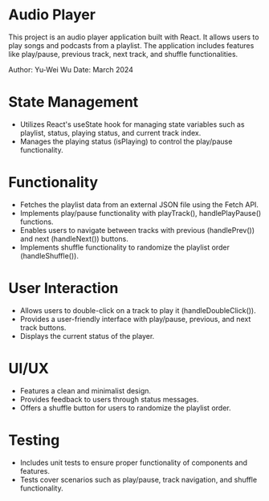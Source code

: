 # Audio Player
This project is an audio player application built with React.
It allows users to play songs and podcasts from a playlist.
The application includes features like play/pause, previous track, next track, and shuffle functionalities.

Author: Yu-Wei Wu
Date: March 2024

# State Management
- Utilizes React's useState hook for managing state variables such as playlist, status, playing status, and current track index.
- Manages the playing status (isPlaying) to control the play/pause functionality.

# Functionality
- Fetches the playlist data from an external JSON file using the Fetch API.
- Implements play/pause functionality with playTrack(), handlePlayPause() functions.
- Enables users to navigate between tracks with previous (handlePrev()) and next (handleNext()) buttons.
- Implements shuffle functionality to randomize the playlist order (handleShuffle()).

# User Interaction
- Allows users to double-click on a track to play it (handleDoubleClick()).
- Provides a user-friendly interface with play/pause, previous, and next track buttons.
- Displays the current status of the player.

# UI/UX
- Features a clean and minimalist design.
- Provides feedback to users through status messages.
- Offers a shuffle button for users to randomize the playlist order.

# Testing
- Includes unit tests to ensure proper functionality of components and features.
- Tests cover scenarios such as play/pause, track navigation, and shuffle functionality.
